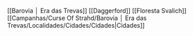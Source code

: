 [[Barovia │ Era das Trevas]]
[[Daggerford]]
[[Floresta Svalich]]
[[Campanhas/Curse Of Strahd/Barovia │ Era das Trevas/Localidades/Cidades/Cidades|Cidades]]
